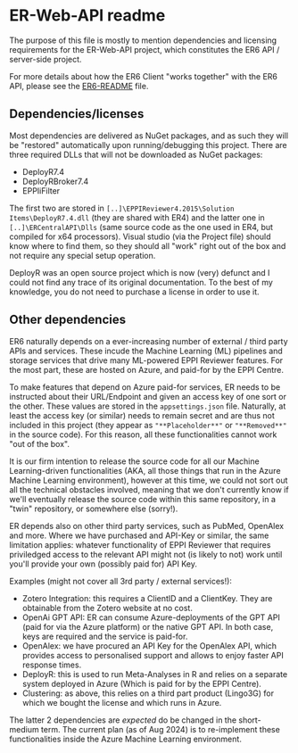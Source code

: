 ﻿# ER-Web-API readme

The purpose of this file is mostly to mention dependencies and licensing requirements for the ER-Web-API project, which constitutes the ER6 API / server-side project.

For more details about how the ER6 Client "works together" with the ER6 API, please see the [ER6-README](../ER6-README.md) file.

## Dependencies/licenses

Most dependencies are delivered as NuGet packages, and as such they will be "restored" automatically upon running/debugging this project. There are three required DLLs that will not be downloaded as NuGet packages:
- DeployR7.4
- DeployRBroker7.4
- EPPIiFilter

The first two are stored in `[..]\EPPIReviewer4.2015\Solution Items\DeployR7.4.dll` (they are shared with ER4) and the latter one in `[..]\ERCentralAPI\Dlls` (same source code as the one used in ER4, but compiled for x64 processors). Visual studio (via the Project file) should know where to find them, so they should all "work" right out of the box and not require any special setup operation.

DeployR was an open source project which is now (very) defunct and I could not find any trace of its original documentation. To the best of my knowledge, you do not need to purchase a license in order to use it.

## Other dependencies

ER6 naturally depends on a ever-increasing number of external / third party APIs and services. These incude the Machine Learning (ML) pipelines and storage services that drive many ML-powered EPPI Reviewer features. For the most part, these are hosted on Azure, and paid-for by the EPPI Centre. 

To make features that depend on Azure paid-for services, ER needs to be instructed about their URL/Endpoint and given an access key of one sort or the other. These values are stored in the `appsettings.json` file. Naturally, at least the access key (or similar) needs to remain secret and are thus not included in this project (they appear as `"**Placeholder**"` or `"**Removed**"` in the source code). For this reason, all these functionalities cannot work "out of the box".

It is our firm intention to release the source code for all our Machine Learning-driven functionalities (AKA, all those things that run in the Azure Machine Learning environment), however at this time, we could not sort out all the technical obstacles involved, meaning that we don't currently know if we'll eventually release the source code within this same repository, in a "twin" repository, or somewhere else (sorry!).

ER depends also on other third party services, such as PubMed, OpenAlex and more. Where we have purchased and API-Key or similar, the same limitation applies: whatever functionality of EPPI Reviewer that requires priviledged access to the relevant API might not (is likely to not) work until you'll provide your own (possibly paid for) API Key.

Examples (might not cover all 3rd party / external services!):

- Zotero Integration: this requires a ClientID and a ClientKey. They are obtainable from the Zotero website at no cost.
- OpenAi GPT API: ER can consume Azure-deployments of the GPT API (paid for via the Azure platform) or the native GPT API. In both case, keys are required and the service is paid-for.
- OpenAlex: we have procured an API Key for the OpenAlex API, which provides access to personalised support and allows to enjoy faster API response times. 
- DeployR: this is used to run Meta-Analyses in R and relies on a separate system deployed in Azure (Which is paid for by the EPPI Centre).
- Clustering: as above, this relies on a third part product (Lingo3G) for which we bought the license and which runs in Azure.

The latter 2 dependencies are _expected_ do be changed in the short-medium term. The current plan (as of Aug 2024) is to re-implement these functionalities inside the Azure Machine Learning environment.